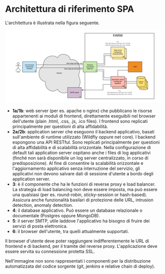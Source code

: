 # Architettura di riferimento SPA

L'architettura è illustrata nella figura seguente.

![SPA reference architecture](images/spa-architecture.png)

* **1a/1b**: web server (per es. apache o nginx) che pubblicano le risorse appartenenti ai moduli di frontend, direttamente eseguibili nel browser dell'utente (plain .html, .css, .js, .ico files). I frontend sono replicati principalmente per questioni di alta affidabilità.
* **2a/2b**: application server che eseguono il backend applicativo, basati sull'ambiente di runtime utilizzato (Wildfly oppure net core). I backend espongono una API RESTful. Sono replicati principalmente per questioni di alta affidabilità e di scalabilità orizzontale. Nella configurazione di default tali application server ospitano anche i files di log applicativi (finché non sarà disponibile un log server centralizzato, in corso di predisposizione). Al fine di consentire la scalabilità orizzontale e l'aggiornamento applicativo senza interruzione del servizio, gli applicativi non devono salvare dati di sessione d'utente a bordo degli application server.
* **3**: è il componente che ha le funzioni di reverse proxy e load balancer. La strategia di load balancing non deve essere imposta, ma può essere una qualsiasi (per es. round-robin, sticky-session or hash-based). Assicura anche funzionalità basilari di protezione delle URL, intrusion detection, anomaly detection.
* **4**: il database applicativo. Può essere un database relazionale o documentale (Postgres oppure MongoDB).
* **5**: il server SMTP, utile laddove l'applicativo ha bisogno di fruire dei servizi di posta elettronica.
* **6**: il browser dell'utente, tra quelli attualmente supportati.

Il browser d'utente deve poter raggiungere indifferentemente le URL di frontend e di backend, per il tramite del reverse proxy. L'applicazione deve essere servita su connessione protetta SSL.

Nell'immagine non sono rappresentati i componenti per la distribuzione automatizzata del codice sorgente (git, jenkins e relative chain di deploy).